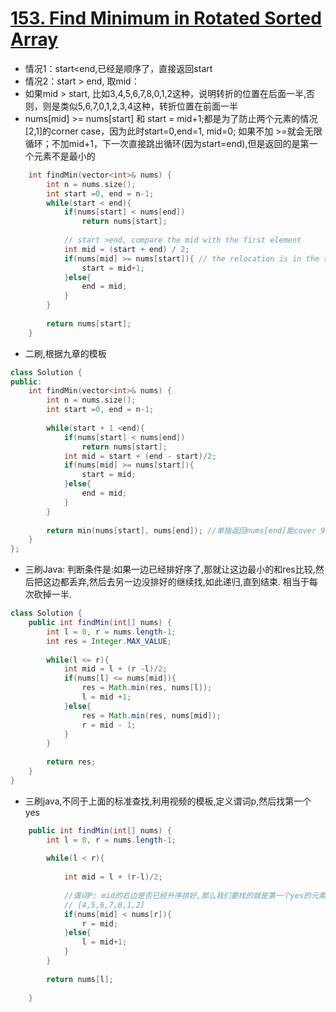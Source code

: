# [153. Find Minimum in Rotated Sorted Array](https://leetcode.com/problems/find-minimum-in-rotated-sorted-array/#/description)
* 情况1：start<end,已经是顺序了，直接返回start
* 情况2：start > end, 取mid：
* 如果mid > start, 比如3,4,5,6,7,8,0,1,2这种，说明转折的位置在后面一半,否则，则是类似5,6,7,0,1,2,3,4这种，转折位置在前面一半
* nums[mid] >= nums[start] 和 start = mid+1;都是为了防止两个元素的情况[2,1]的corner case，因为此时start=0,end=1, mid=0; 如果不加 >=就会无限循环；不加mid+1，下一次直接跳出循环(因为start=end),但是返回的是第一个元素不是最小的

```C++
    int findMin(vector<int>& nums) {
        int n = nums.size();
        int start =0, end = n-1;
        while(start < end){
            if(nums[start] < nums[end])
                return nums[start];
                
            // start >end, compare the mid with the first element
            int mid = (start + end) / 2;
            if(nums[mid] >= nums[start]){ // the relocation is in the second half
                start = mid+1;
            }else{
                end = mid;
            }
        }
        
        return nums[start];
    }
```

* 二刷,根据九章的模板

```c++
class Solution {
public:
    int findMin(vector<int>& nums) {
        int n = nums.size();
        int start =0, end = n-1;
        
        while(start + 1 <end){
            if(nums[start] < nums[end])
                return nums[start];
            int mid = start + (end - start)/2;
            if(nums[mid] >= nums[start]){
                start = mid;
            }else{
                end = mid;
            }
        }
        
        return min(nums[start], nums[end]); //单独返回nums[end]能cover 99%的case,但是不能cover[1,2]
    }
};

```

* 三刷Java: 判断条件是:如果一边已经排好序了,那就让这边最小的和res比较,然后把这边都丢弃,然后去另一边没排好的继续找,如此递归,直到结束. 相当于每次砍掉一半.

```java
class Solution {
    public int findMin(int[] nums) {
        int l = 0, r = nums.length-1;
        int res = Integer.MAX_VALUE;
        
        while(l <= r){
            int mid = l + (r -l)/2;
            if(nums[l] <= nums[mid]){
                res = Math.min(res, nums[l]);
                l = mid +1;
            }else{
                res = Math.min(res, nums[mid]);
                r = mid - 1;
            }
        }
        
        return res;
    }
}

```

* 三刷java,不同于上面的标准查找,利用视频的模板,定义谓词p,然后找第一个yes

```java
    public int findMin(int[] nums) {
        int l = 0, r = nums.length-1;
        
        while(l < r){
            
            int mid = l + (r-l)/2;
            
            //谓词P: mid的右边是否已经升序排好,那么我们要找的就是第一个yes的元素
            // [4,5,6,7,0,1,2]
            if(nums[mid] < nums[r]){
                r = mid;
            }else{
                l = mid+1;
            }
        }
        
        return nums[l];
        
    }

```
